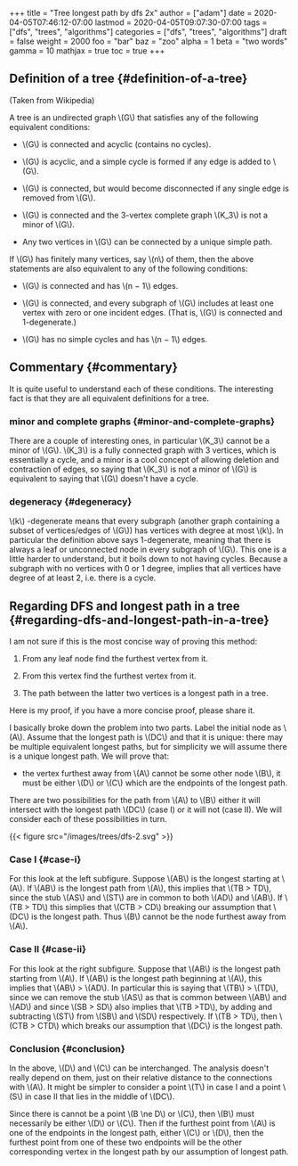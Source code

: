 +++
title = "Tree longest path by dfs 2x"
author = ["adam"]
date = 2020-04-05T07:46:12-07:00
lastmod = 2020-04-05T09:07:30-07:00
tags = ["dfs", "trees", "algorithms"]
categories = ["dfs", "trees", "algorithms"]
draft = false
weight = 2000
foo = "bar"
baz = "zoo"
alpha = 1
beta = "two words"
gamma = 10
mathjax = true
toc = true
+++

## Definition of a tree {#definition-of-a-tree}

(Taken from Wikipedia)

A tree is an undirected graph \\(G\\) that satisfies any of the following equivalent
conditions:

-   \\(G\\) is connected and acyclic (contains no cycles).

-   \\(G\\) is acyclic, and a simple cycle is formed if any edge is added to \\(G\\).

-   \\(G\\) is connected, but would become disconnected if any single edge is removed
    from \\(G\\).

-   \\(G\\) is connected and the 3-vertex complete graph \\(K\_3\\) is not a minor of \\(G\\).

-   Any two vertices in \\(G\\) can be connected by a unique simple path.

If \\(G\\) has finitely many vertices, say \\(n\\) of them, then the above statements
are also equivalent to any of the following conditions:

-   \\(G\\) is connected and has \\(n − 1\\) edges.

-   \\(G\\) is connected, and every subgraph of \\(G\\) includes at least one vertex with
    zero or one incident edges. (That is, \\(G\\) is connected and 1-degenerate.)

-   \\(G\\) has no simple cycles and has \\(n − 1\\) edges.


## Commentary {#commentary}

It is quite useful to understand each of these conditions.  The interesting fact
is that they are all equivalent definitions for a tree.


### minor and complete graphs {#minor-and-complete-graphs}

There are a couple of interesting ones, in particular \\(K\_3\\) cannot be a minor of
\\(G\\). \\(K\_3\\) is a fully connected graph with 3 vertices, which is essentially a
cycle, and a minor is a cool concept of allowing deletion and contraction of
edges, so saying that \\(K\_3\\) is not a minor of \\(G\\) is equivalent to saying that
\\(G\\) doesn't have a cycle.


### degeneracy {#degeneracy}

\\(k\\) -degenerate means that every subgraph (another graph containing a subset of
vertices/edges of \\(G\\)) has vertices with degree at most \\(k\\). In particular the
definition above says 1-degenerate, meaning that there is always a leaf or
unconnected node in every subgraph of \\(G\\). This one is a little harder to
understand, but it boils down to not having cycles. Because a subgraph with no
vertices with 0 or 1 degree, implies that all vertices have degree of at least
2, i.e. there is a cycle.


## Regarding DFS and longest path in a tree {#regarding-dfs-and-longest-path-in-a-tree}

I am not sure if this is the most concise way of proving this method:

1.  From any leaf node find the furthest vertex from it.

2.  From this vertex find the furthest vertex from it.

3.  The path between the latter two vertices is a longest path in a tree.

Here is my proof, if you have a more concise proof, please share it.

I basically broke down the problem into two parts. Label the initial node as
\\(A\\). Assume that the longest path is \\(DC\\) and that it is unique: there may be
multiple equivalent longest paths, but for simplicity we will assume there is a
unique longest path. We will prove that:

-   the vertex furthest away from \\(A\\) cannot be some other node \\(B\\), it must be
    either \\(D\\) or \\(C\\) which are the endpoints of the longest path.

There are two possibilities for the path from \\(A\\) to \\(B\\) either it will
intersect with the longest path \\(DC\\) (case I) or it will not (case II). We will
consider each of these possibilities in turn.

{{< figure src="/images/trees/dfs-2.svg" >}}


### Case I {#case-i}

For this look at the left subfigure.  Suppose \\(AB\\) is the longest starting
at \\(A\\).  If \\(AB\\) is the longest path from \\(A\\), this implies that \\(TB > TD\\),
since the stub \\(AS\\) and \\(ST\\) are in common to both \\(AD\\) and \\(AB\\).  If \\(TB >
TD\\) this simplies that \\(CTB > CD\\) breaking our assumption that \\(DC\\) is the
longest path.  Thus \\(B\\) cannot be the node furthest away from \\(A\\).


### Case II {#case-ii}

For this look at the right subfigure. Suppose that \\(AB\\) is the longest path
starting from \\(A\\). If \\(AB\\) is the longest path beginning at \\(A\\), this implies
that \\(AB\\) > \\(AD\\). In particular this is saying that \\(TB\\) > \\(TD\\), since we can
remove the stub \\(AS\\) as that is common between \\(AB\\) and \\(AD\\) and since \\(SB > SD\\)
also implies that \\(TB >TD\\), by adding and subtracting \\(ST\\) from \\(SB\\) and \\(SD\\)
respectively.  If \\(TB > TD\\), then \\(CTB > CTD\\) which breaks our assumption that
\\(DC\\) is the longest path.


### Conclusion {#conclusion}

In the above, \\(D\\) and \\(C\\) can be interchanged. The analysis doesn't really
depend on them, just on their relative distance to the connections with \\(A\\). It
might be simpler to consider a point \\(T\\) in case I and a point \\(S\\) in case II
that lies in the middle of \\(DC\\).

Since there is cannot be a point \\(B \ne D\\) or \\(C\\), then \\(B\\) must necessarily be
either \\(D\\) or \\(C\\). Then if the furthest point from \\(A\\) is one of the endpoints
in the longest path, either \\(C\\) or \\(D\\), then the furthest point from one of
these two endpoints will be the other corresponding vertex in the longest path
by our assumption of longest path.
